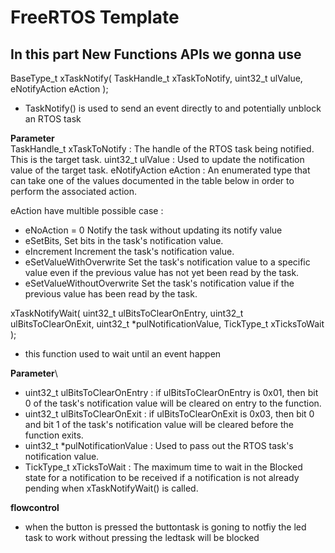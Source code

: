 # FreeRTOS Template

## In this part New Functions APIs we gonna use
BaseType_t xTaskNotify( TaskHandle_t xTaskToNotify,
                         uint32_t ulValue,
                         eNotifyAction eAction );
                         
- TaskNotify() is used to send an event directly to and potentially unblock an RTOS task

 **Parameter**\
TaskHandle_t xTaskToNotify : The handle of the RTOS task being notified. This is the target task.
uint32_t ulValue : Used to update the notification value of the target task. 
eNotifyAction eAction : An enumerated type that can take one of the values documented in the table below in order to perform the associated action.

eAction have multible possible case :
- eNoAction = 0  Notify the task without updating its notify value
- eSetBits,	Set bits in the task's notification value. 
- eIncrement  Increment the task's notification value. 
- eSetValueWithOverwrite  Set the task's notification value to a specific value even if the previous value has not yet been read by the task. 
- eSetValueWithoutOverwrite Set the task's notification value if the previous value has been read by the task. 

xTaskNotifyWait( uint32_t ulBitsToClearOnEntry,
                             uint32_t ulBitsToClearOnExit,
                             uint32_t *pulNotificationValue,
                             TickType_t xTicksToWait );
- this function used to wait until an event happen

 **Parameter**\
 - uint32_t ulBitsToClearOnEntry : if ulBitsToClearOnEntry is 0x01, then bit 0 of the task's notification value will be cleared on entry to the function.
 - uint32_t ulBitsToClearOnExit : if ulBitsToClearOnExit is 0x03, then bit 0 and bit 1 of the task's notification value will be cleared before the function exits.
 - uint32_t *pulNotificationValue : Used to pass out the RTOS task's notification value. 
 - TickType_t xTicksToWait : The maximum time to wait in the Blocked state for a notification to be received if a notification is not already pending when xTaskNotifyWait() is called.

__flowcontrol__
- when the button is pressed the buttontask is goning to notfiy the led task to work without pressing the ledtask will be blocked 
